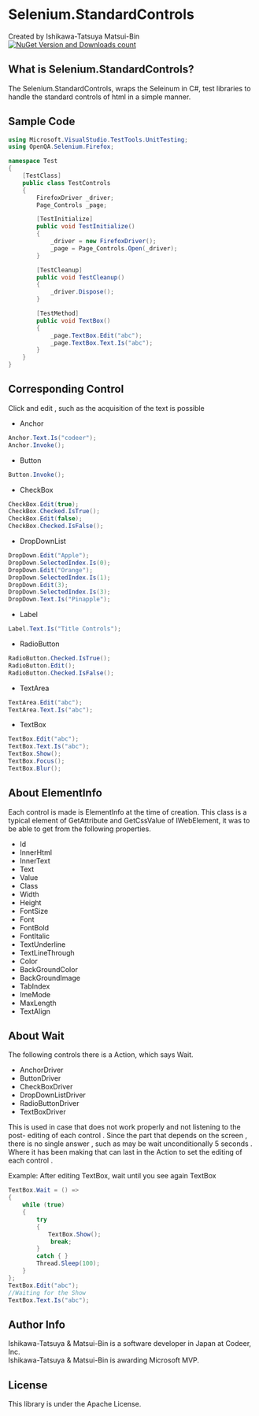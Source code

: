 Selenium.StandardControls
===
Created by Ishikawa-Tatsuya Matsui-Bin  
[![NuGet Version and Downloads count](https://buildstats.info/nuget/Selenium.StandardControls)](https://www.nuget.org/packages/Selenium.StandardControls/)

What is Selenium.StandardControls?
---
The Selenium.StandardControls, wraps the Seleinum in C#, test libraries to handle the standard controls of html in a simple manner.

Sample Code
---
```cs  
using Microsoft.VisualStudio.TestTools.UnitTesting;
using OpenQA.Selenium.Firefox;

namespace Test
{
    [TestClass]
    public class TestControls
    {
        FirefoxDriver _driver;
        Page_Controls _page;

        [TestInitialize]
        public void TestInitialize()
        {
            _driver = new FirefoxDriver();
            _page = Page_Controls.Open(_driver);
        }

        [TestCleanup]
        public void TestCleanup()
        {
            _driver.Dispose();
        }

        [TestMethod]
        public void TextBox()
        {
            _page.TextBox.Edit("abc");
            _page.TextBox.Text.Is("abc");
        }
    }
}
```
Corresponding Control
---
Click and edit , such as the acquisition of the text is possible
- Anchor
```cs 
Anchor.Text.Is("codeer");
Anchor.Invoke();
```
- Button
```cs 
Button.Invoke();
```
- CheckBox
```cs 
CheckBox.Edit(true);
CheckBox.Checked.IsTrue();
CheckBox.Edit(false);
CheckBox.Checked.IsFalse();
```
- DropDownList
```cs 
DropDown.Edit("Apple");
DropDown.SelectedIndex.Is(0);
DropDown.Edit("Orange");
DropDown.SelectedIndex.Is(1);
DropDown.Edit(3);
DropDown.SelectedIndex.Is(3);
DropDown.Text.Is("Pinapple");
```
- Label
```cs 
Label.Text.Is("Title Controls");
```
- RadioButton
```cs 
RadioButton.Checked.IsTrue();
RadioButton.Edit();
RadioButton.Checked.IsFalse();
```
- TextArea
```cs 
TextArea.Edit("abc");
TextArea.Text.Is("abc");
```
- TextBox
```cs 
TextBox.Edit("abc");
TextBox.Text.Is("abc");
TextBox.Show();
TextBox.Focus();
TextBox.Blur();
```

About ElementInfo
---
Each control is made is ElementInfo at the time of creation. This class is a typical element of GetAttribute and GetCssValue of IWebElement, it was to be able to get from the following properties.
 - Id
 - InnerHtml
 - InnerText
 - Text
 - Value
 - Class
 - Width
 - Height
 - FontSize
 - Font
 - FontBold
 - FontItalic
 - TextUnderline
 - TextLineThrough
 - Color
 - BackGroundColor
 - BackGroundImage
 - TabIndex
 - ImeMode
 - MaxLength
 - TextAlign

About Wait
---
The following controls there is a Action, which says Wait.
- AnchorDriver
- ButtonDriver
- CheckBoxDriver
- DropDownListDriver
- RadioButtonDriver
- TextBoxDriver

This is used in case that does not work properly and not listening to the post- editing of each control . Since the part that depends on the screen , there is no single answer , such as may be wait unconditionally 5 seconds . Where it has been making that can last in the Action to set the editing of each control .

Example: After editing TextBox, wait until you see again TextBox
```cs 
TextBox.Wait = () =>
{
    while (true)
    {
        try
        {
        　　TextBox.Show();
            break;
        }
        catch { }
        Thread.Sleep(100);
    }
};
TextBox.Edit("abc");
//Waiting for the Show
TextBox.Text.Is("abc");
```

Author Info
---
Ishikawa-Tatsuya & Matsui-Bin is a software developer in Japan at Codeer, Inc.  
Ishikawa-Tatsuya & Matsui-Bin is awarding Microsoft MVP.

License
---
This library is under the Apache License.
